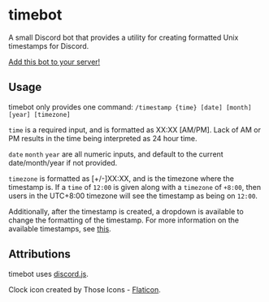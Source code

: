 # timebot
A small Discord bot that provides a utility for creating formatted Unix timestamps for Discord.

[Add this bot to your server!](https://discord.com/api/oauth2/authorize?client_id=992426201488576512&permissions=0&scope=bot%20applications.commands)

## Usage
timebot only provides one command: `/timestamp {time} [date] [month] [year] [timezone]`

`time` is a required input, and is formatted as XX:XX [AM/PM]. Lack of AM or PM results in the time being interpreted as 24 hour time.

`date` `month` `year` are all numeric inputs, and default to the current date/month/year if not provided.

`timezone` is formatted as [+/-]XX:XX, and is the timezone where the timestamp is. 
If a `time` of `12:00` is given along with a `timezone` of `+8:00`, then users in the UTC+8:00 timezone will see the timestamp as being on `12:00`.

Additionally, after the timestamp is created, a dropdown is available to change the formatting of the timestamp. For more information on the available timestamps, see [this](https://discord.com/developers/docs/reference#message-formatting).

## Attributions
timebot uses [discord.js](https://discord.js.org/).

Clock icon created by Those Icons - [Flaticon](https://www.flaticon.com/free-icons/clock).

